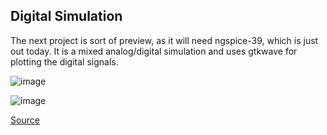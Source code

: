 ## Digital Simulation
The next project is sort of preview, as it will need ngspice-39, which is just out today. It is a mixed analog/digital simulation and uses gtkwave for plotting the digital signals.

![image](https://github.com/labtroll/KiCad-Simulations/assets/3527219/03feeb78-0e94-4389-811d-b8498c1c17df)

![image](https://github.com/labtroll/KiCad-Simulations/assets/3527219/24044deb-bf36-4669-b319-144f11386b8b)

[Source](https://forum.kicad.info/t/more-simulation-examples-for-kicad-eeschema-ngspice/45546/3)

